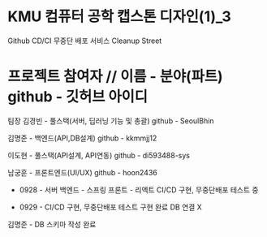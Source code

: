 # KMU 컴퓨터 공학 캡스톤 디자인(1)_3
Github CD/CI 무중단 배포 서비스 Cleanup Street
#
# 프로젝트 참여자 // 이름 - 분야(파트) github - 깃허브 아이디

팀장 김경빈 - 풀스택(서버, 딥러닝 기능 및 총괄) github - SeoulBhin

김명준 - 백엔드(API,DB설계) github - kkmmjj12

이도현 - 풀스택(API설계, API연동) github - di593488-sys

남궁훈 - 프론트엔드(UI/UX) github - hoon2436

- 0928 -
서버
백엔드 - 스프링
프론트 - 리엑트
CI/CD 구현, 무중단배포 테스트 중

- 0929 -
CI/CD 구현, 무중단배포 테스트 구현 완료
DB 연결 X 

김명준 - DB 스키마 작성 완료
